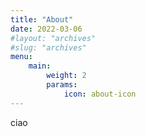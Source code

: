 ```yaml
---
title: "About"
date: 2022-03-06
#layout: "archives"
#slug: "archives"
menu:
    main:
        weight: 2
        params: 
            icon: about-icon
---
```

ciao